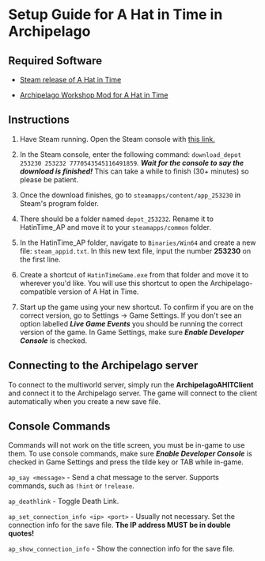 # Setup Guide for A Hat in Time in Archipelago

## Required Software
- [Steam release of A Hat in Time](https://store.steampowered.com/app/253230/A_Hat_in_Time/)

- [Archipelago Workshop Mod for A Hat in Time](https://steamcommunity.com/sharedfiles/filedetails/?id=3026842601)


## Instructions

1. Have Steam running. Open the Steam console with [this link.](steam://open/console)

2. In the Steam console, enter the following command: 
`download_depot 253230 253232 7770543545116491859`. ***Wait for the console to say the download is finished!***
This can take a while to finish (30+ minutes) so please be patient.

3. Once the download finishes, go to `steamapps/content/app_253230` in Steam's program folder.

4. There should be a folder named `depot_253232`. Rename it to HatinTime_AP and move it to your `steamapps/common` folder.

5. In the HatinTime_AP folder, navigate to `Binaries/Win64` and create a new file: `steam_appid.txt`. In this new text file, input the number **253230** on the first line.

6. Create a shortcut of `HatinTimeGame.exe` from that folder and move it to wherever you'd like. You will use this shortcut to open the Archipelago-compatible version of A Hat in Time.

7. Start up the game using your new shortcut. To confirm if you are on the correct version, go to Settings -> Game Settings. If you don't see an option labelled ***Live Game Events*** you should be running the correct version of the game. In Game Settings, make sure ***Enable Developer Console*** is checked.


## Connecting to the Archipelago server

To connect to the multiworld server, simply run the **ArchipelagoAHITClient** and connect it to the Archipelago server. The game will connect to the client automatically when you create a new save file.


## Console Commands

Commands will not work on the title screen, you must be in-game to use them. To use console commands, make sure ***Enable Developer Console*** is checked in Game Settings and press the tilde key or TAB while in-game.

`ap_say <message>` - Send a chat message to the server. Supports commands, such as `!hint` or `!release`.

`ap_deathlink` - Toggle Death Link.

`ap_set_connection_info <ip> <port>` - Usually not necessary. Set the connection info for the save file. **The IP address MUST be in double quotes!**

`ap_show_connection_info` - Show the connection info for the save file.